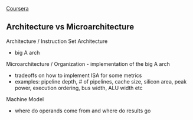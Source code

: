 [Coursera](https://www.coursera.org/learn/comparch/lecture/rgQ8X/architecture-and-microarchitecture)

## Architecture vs Microarchitecture

Architecture / Instruction Set Architecture
- big A arch

Microarchitecture / Organization - implementation of the big A arch
- tradeoffs on how to implement ISA for some metrics
- examples: pipeline depth, # of pipelines, cache size, silicon area, peak power, execution ordering, bus width, ALU width etc


Machine Model
- where do operands come from and where do results go


